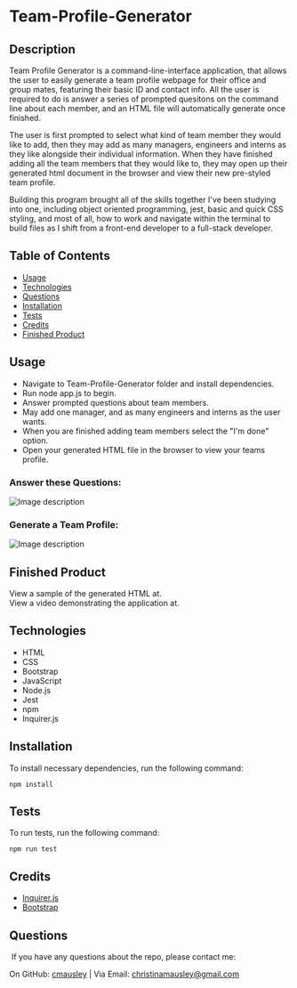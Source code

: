 # Team-Profile-Generator

## Description

Team Profile Generator is a command-line-interface application, that allows the user to easily generate a team profile webpage for their office and group mates, featuring their basic ID and contact info. All the user is required to do is answer a series of prompted quesitons on the command line about each member, and an HTML file will automatically generate once finished. 

The user is first prompted to select what kind of team member they would like to add, then they may add as many managers, engineers and interns as they like alongside their individual information. When they have finished adding all the team members that they would like to, they may open up their generated html document in the browser and view their new pre-styled team profile.

Building this program brought all of the skills together I've been studying into one, including object oriented programming, jest, basic and quick CSS styling, and most of all, how to work and navigate within the terminal to build files as I shift from a front-end developer to a full-stack developer. 

## Table of Contents
* [Usage](#usage)
* [Technologies](#technologies)
* [Questions](#questions)
* [Installation](#Installation)
* [Tests](#Tests)
* [Credits](#Credits)
* [Finished Product](#finished-product)


## Usage
* Navigate to Team-Profile-Generator folder and install dependencies.
* Run node app.js to begin.
* Answer prompted questions about team members.
* May add one manager, and as many engineers and interns as the user wants.
* When you are finished adding team members select the "I'm done" option.
* Open your generated HTML file in the browser to view your teams profile.

### Answer these Questions:
![Image description]()

### Generate a Team Profile:
![Image description]()

## Finished Product
View a sample of the generated HTML at.<br>
View a video demonstrating the application at.

## Technologies
* HTML
* CSS
* Bootstrap
* JavaScript
* Node.js
* Jest
* npm
* Inquirer.js


## Installation
To install necessary dependencies, run the following command: 
``` 
npm install 
``` 

## Tests
To run tests, run the following command: 
``` 
npm run test 
```

## Credits
* [Inquirer.js](https://www.npmjs.com/package/inquirer)
* [Bootstrap](https://getbootstrap.com/docs/4.1/getting-started/introduction/)

## Questions
​
If you have any questions about the repo, please contact me:

On GitHub: [cmausley](https://github.com/cmausley) | Via Email: christinamausley@gmail.com